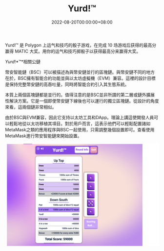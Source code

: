 ﻿---
title: "Yurd!™"
description: "Yurd!™ 是 Polygon 上运气和技巧的骰子游戏，在完成 10 场游戏后获得的最高分赢得 MATIC 大奖。"
date: 2022-08-20T00:00:00+08:00
lastmod: 2022-08-20T00:00:00+08:00
draft: false
authors: [“boogArno”]
featuredImage: "yurd.png"
tags: ["NFT Games","Yurd!™"]
categories: ["nfts"]
nfts: ["NFT Games"]
blockchain: "Polygon"
website: "https://playyurd.com/"
twitter: "https://twitter.com/playyurd"
discord: ""
telegram: ""
github: "https://github.com/Ty-Sir/Yurd-Contracts"
youtube: ""
twitch: ""
facebook: ""
instagram: ""
reddit: ""
medium: ""
steam: ""
gitbook: ""
googleplay: ""
appstore: ""
status: "Live"
weight: 
lightgallery: true
toc: true
pinned: false
recommend: false
recommend1: false
---
Yurd!™ 是 Polygon 上运气和技巧的骰子游戏，在完成 10 场游戏后获得的最高分赢得 MATIC 大奖。用你的运气和技巧掷骰子以获得最高分来赢得大奖。

*Yurd*!*™*相關公鏈

幣安智能鏈（BSC）可以被描述為與幣安鏈並行的區塊鏈。與幣安鏈不同的地方在於，BSC擁有智能合約功能並與以太坊虛擬機（EVM）兼容。這裡的設計目標是保持完整幣安鏈的高吞吐量，同時將智能合約引入其生態系統。

本質上兩個區塊鏈都是並行的。值得注意的是BSC並非所謂的第二層或鏈外擴展性解決方案。它是一個即使幣安鏈下線後也可以運行的獨立區塊鏈。從設計的角度來看，這兩個鏈非常相似。

由於BSC與EVM兼容，因此它支持以太坊工具和DApp。理論上講這使開發人員可以輕鬆地從以太坊移植其項目。對於用戶而言，這表示他們可以輕鬆配置諸如MetaMask之類的應用程序與BSC一起使用，只需調整幾個設置即可。查看使用MetaMask進行幣安智能鏈來開始設置。

![yurd-dapp-games-matic-image1_d7f6017b0b0c89c2c0e2f68f58f0f8d4](yurd-dapp-games-matic-image1_d7f6017b0b0c89c2c0e2f68f58f0f8d4.png)